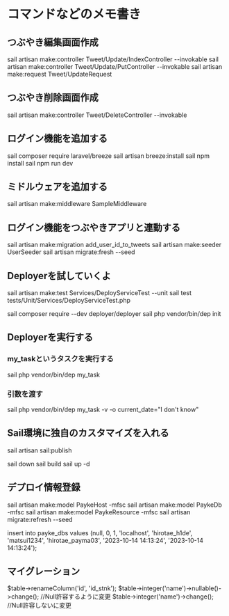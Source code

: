 # コマンドなどのメモ書き

## つぶやき編集画面作成

sail artisan make:controller Tweet/Update/IndexController --invokable
sail artisan make:controller Tweet/Update/PutController --invokable
sail artisan make:request Tweet/UpdateRequest

## つぶやき削除画面作成

sail artisan make:controller Tweet/DeleteController --invokable

## ログイン機能を追加する

sail composer require laravel/breeze
sail artisan breeze:install
sail npm install
sail npm run dev

## ミドルウェアを追加する

sail artisan make:middleware SampleMiddleware

## ログイン機能をつぶやきアプリと連動する

sail artisan make:migration add_user_id_to_tweets
sail artisan make:seeder UserSeeder
sail artisan migrate:fresh --seed

## Deployerを試していくよ

sail artisan make:test Services/DeployServiceTest --unit
sail test tests/Unit/Services/DeployServiceTest.php

sail composer require --dev deployer/deployer
sail php vendor/bin/dep init

## Deployerを実行する

### my_taskというタスクを実行する
sail php vendor/bin/dep my_task

### 引数を渡す
sail php vendor/bin/dep my_task -v -o current_date="I don't know"

## Sail環境に独自のカスタマイズを入れる
sail artisan sail:publish

sail down
sail build
sail up -d

## デプロイ情報登録

sail artisan make:model PaykeHost -mfsc
sail artisan make:model PaykeDb -mfsc
sail artisan make:model PaykeResource -mfsc
sail artisan migrate:refresh --seed

insert into payke_dbs values (null, 0, 1, 'localhost', 'hirotae_h1de', 'matsui1234', 'hirotae_payma03', '2023-10-14 14:13:24', '2023-10-14 14:13:24');

## マイグレーション

$table->renameColumn('id', 'id_stnk');
$table->integer('name')->nullable()->change(); //Null許容するように変更
$table->integer('name')->change(); //Null許容しないに変更
